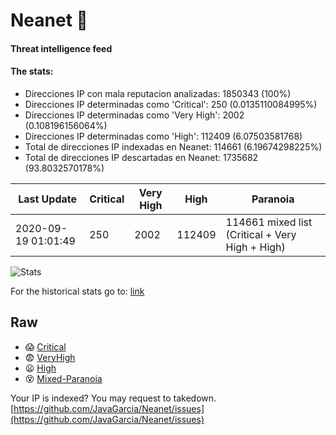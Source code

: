 # Neanet :hocho:
#### Threat intelligence feed
#### The stats:

- Direcciones IP con mala reputacion analizadas: 1850343 (100%)
- Direcciones IP determinadas como 'Critical':  250 (0.0135110084995%)
- Direcciones IP determinadas como 'Very High':  2002 (0.108196156064%)
- Direcciones IP determinadas como 'High':  112409 (6.07503581768)
- Total de direcciones IP indexadas en Neanet:  114661 (6.19674298225%)
- Total de direcciones IP descartadas en Neanet:  1735682 (93.8032570178%)

| Last Update | Critical | Very High | High | Paranoia |
| --- | --- | --- | --- | --- |
| 2020-09-19 01:01:49 | 250 | 2002 | 112409 | 114661 mixed list (Critical + Very High + High)|

![Stats](https://docs.google.com/spreadsheets/d/e/2PACX-1vSnaNMIXVabIpDJjufMlzH7poXnshF3mgd8Is1g9ytUEzVsP5my4Trn8f-xkoLLQ38xpL3HtmUexLo6/pubchart?oid=501124687&format=image)

For the historical stats go to: [link](/stats.csv)
## Raw
- :scream: [Critical](https://raw.githubusercontent.com/JavaGarcia/Neanet/master/blacklists/neanet_critical.txt)
- :fearful: [VeryHigh](https://raw.githubusercontent.com/JavaGarcia/Neanet/master/blacklists/neanet_veryHigh.txtt)
- :frowning: [High](https://raw.githubusercontent.com/JavaGarcia/Neanet/master/blacklists/neanet_high.txt)
- :dizzy_face: [Mixed-Paranoia](https://raw.githubusercontent.com/JavaGarcia/Neanet/master/blacklists/neanet_all.txt)


Your IP is indexed? You may request to takedown. [https://github.com/JavaGarcia/Neanet/issues](https://github.com/JavaGarcia/Neanet/issues)

























































































































































































































































































































































































































































































































































































































































































































































































































































































































